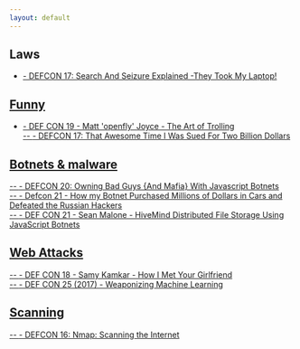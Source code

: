 ```yaml
---
layout: default
---
```


## Laws 
 - <a href="https://www.youtube.com/watch?v=ibQGWXfWc7c"> -  DEFCON 17: Search And Seizure Explained -They Took My Laptop!<br>

## Funny
 -  <a href="https://www.youtube.com/watch?v=vcAHbvTlpKA"> - DEF CON 19 - Matt 'openfly' Joyce - The Art of Trolling<br>
 -- <a href="https://www.youtube.com/watch?v=KSWqx8goqSY"> - DEFCON 17: That Awesome Time I Was Sued For Two Billion Dollars<br>


## Botnets & malware
  -- <a href="https://www.youtube.com/watch?v=0QT4YJn7oVI"> - DEFCON 20: Owning Bad Guys {And Mafia} With Javascript Botnets <br>
  -- <a href="https://www.youtube.com/watch?v=sgz5dutPF8M"> - Defcon 21 - How my Botnet Purchased Millions of Dollars in Cars and Defeated the Russian Hackers<br>
  -- <a href="https://www.youtube.com/watch?v=GAq86wfeC9E"> - DEF CON 21 - Sean Malone - HiveMind Distributed File Storage Using JavaScript Botnets <br>

## Web Attacks
 -- <a href="https://www.youtube.com/watch?v=fWk_rMQiDGc"> - DEF CON 18 - Samy Kamkar - How I Met Your Girlfriend<br>
 -- <a href="https://www.youtube.com/watch?v=wbRx18VZlYA"> - DEF CON 25 (2017) - Weaponizing Machine Learning<br>

## Scanning
 -- <a href="https://www.youtube.com/watch?v=Hk-21p2m8YY"> - DEFCON 16: Nmap: Scanning the Internet<br>
